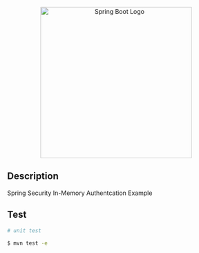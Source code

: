 <p align="center">
  <a href="http://nestjs.com/" target="blank"><img src="https://i.imgur.com/Lxfk9IE.png" width="350" alt="Spring Boot Logo" /></a>
</p>

## Description

Spring Security In-Memory Authentcation Example

## Test

```bash
# unit test

$ mvn test -e